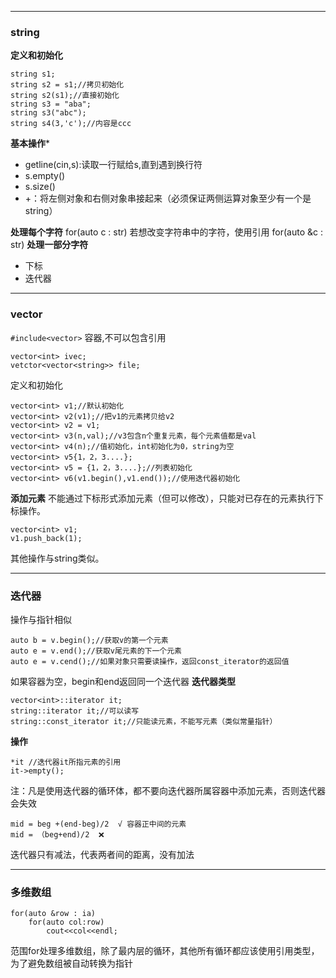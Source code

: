 ***
### **string**
**定义和初始化**
```
string s1;
string s2 = s1;//拷贝初始化
string s2(s1);//直接初始化
string s3 = "aba";
string s3("abc");
string s4(3,'c');//内容是ccc
```
**基本操作*** 
* getline(cin,s):读取一行赋给s,直到遇到换行符
* s.empty()
* s.size()
* +：将左侧对象和右侧对象串接起来（必须保证两侧运算对象至少有一个是string）

**处理每个字符**
for(auto c : str)
若想改变字符串中的字符，使用引用
for(auto &c : str)
**处理一部分字符**
* 下标
* 迭代器
***
### **vector**
`#include<vector>`
容器,不可以包含引用
```
vector<int> ivec;
vetctor<vector<string>> file;
```
定义和初始化
```
vector<int> v1;//默认初始化
vector<int> v2(v1);//把v1的元素拷贝给v2
vector<int> v2 = v1;
vector<int> v3(n,val);//v3包含n个重复元素，每个元素值都是val
vector<int> v4(n);//值初始化，int初始化为0，string为空
vector<int> v5{1，2，3....};
vector<int> v5 = {1，2，3....};//列表初始化
vector<int> v6(v1.begin(),v1.end());//使用迭代器初始化
```
**添加元素**
不能通过下标形式添加元素（但可以修改），只能对已存在的元素执行下标操作。
```
vector<int> v1;
v1.push_back(1);
```
其他操作与string类似。
***
### **迭代器**
操作与指针相似
```
auto b = v.begin();//获取v的第一个元素
auto e = v.end();//获取v尾元素的下一个元素
auto e = v.cend();//如果对象只需要读操作，返回const_iterator的返回值
```
如果容器为空，begin和end返回同一个迭代器
**迭代器类型**
```
vector<int>::iterator it;
string::iterator it;//可以读写
string::const_iterator it;//只能读元素，不能写元素（类似常量指针）
```
**操作**
```
*it //迭代器it所指元素的引用
it->empty();
```
注：凡是使用迭代器的循环体，都不要向迭代器所属容器中添加元素，否则迭代器会失效
```
mid = beg +(end-beg)/2  √ 容器正中间的元素
mid = （beg+end)/2  ❌
```
迭代器只有减法，代表两者间的距离，没有加法
***
### **多维数组**
```
for(auto &row : ia)
	for(auto col:row)
		cout<<col<<endl;
```
范围for处理多维数组，除了最内层的循环，其他所有循环都应该使用引用类型，为了避免数组被自动转换为指针